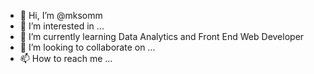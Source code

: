 - 👋 Hi, I’m @mksomm
- 👀 I’m interested in ...
- 🌱 I’m currently learning Data Analytics and Front End Web Developer
- 💞️ I’m looking to collaborate on ...
- 📫 How to reach me ...

<!---
mksomm/mksomm is a ✨ special ✨ repository because its `README.md` (this file) appears on your GitHub profile.
You can click the Preview link to take a look at your changes.
--->
